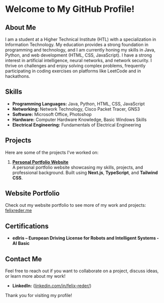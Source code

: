 # Welcome to My GitHub Profile!

## About Me
I am a student at a Higher Technical Institute (HTL) with a specialization in Information Technology. My education provides a strong foundation in programming and technology, and I am currently honing my skills in Java, Python, and web development (HTML, CSS, JavaScript).
I have a strong interest in artificial intelligence, neural networks, and network security. I thrive on challenges and enjoy solving complex problems, frequently participating in coding exercises on platforms like LeetCode and in hackathons.

## Skills
- **Programming Languages:** Java, Python, HTML, CSS, JavaScript
- **Networking:** Network Technology, Cisco Packet Tracer, GNS3
- **Software:** Microsoft Office, Photoshop
- **Hardware:** Computer Hardware Knowledge, Basic Windows Skills
- **Electrical Engineering:** Fundamentals of Electrical Engineering

## Projects
Here are some of the projects I've worked on:

1. **[Personal Portfolio Website](https://github.com/Zyrok3/MyPortfolio)**  
   A personal portfolio website showcasing my skills, projects, and professional background. Built using **Next.js**, **TypeScript**, and **Tailwind CSS**.

## Website Portfolio
Check out my website portfolio to see more of my work and projects: [felixreder.me](https://felixreder.me/)

## Certifications
- **edlris – European Driving License for Robots and Intelligent Systems - AI Basic**

## Contact Me
Feel free to reach out if you want to collaborate on a project, discuss ideas, or learn more about my work!
- **LinkedIn:** ([linkedin.com/in/felix-reder/](https://www.linkedin.com/in/felix-reder/))

Thank you for visiting my profile!
